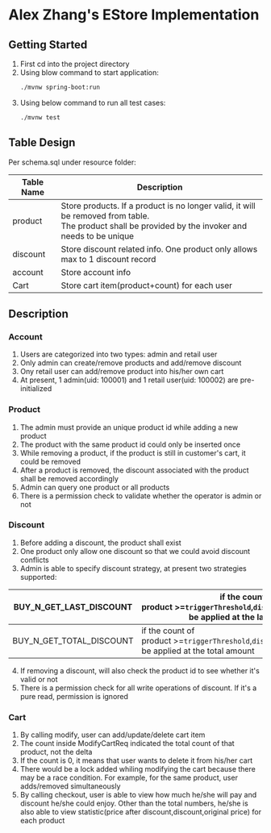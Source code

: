 # Alex Zhang's EStore Implementation

## Getting Started

1. First cd into the project directory
2. Using blow command to start application:
   ```apache
   ./mvnw spring-boot:run
   ```
3. Using below command to run all test cases:
   ```apache
   ./mvnw test
   ```

## Table Design

Per schema.sql under resource folder:


| Table Name | Description                                                                                                                                              |
| ---------- | -------------------------------------------------------------------------------------------------------------------------------------------------------- |
| product    | Store products. If a product is no longer valid, it will be removed from table.<br />The product shall be provided by the invoker and needs to be unique |
| discount   | Store discount related info. One product only allows max to 1 discount record                                                                            |
| account    | Store account info                                                                                                                                       |
| Cart       | Store cart item(product+count) for each user                                                                                                             |

## Description

### Account

1. Users are categorized into two types: admin and retail user
2. Only admin can create/remove products and add/remove discount
3. Ony retail user can add/remove product into his/her own cart
4. At present, 1 admin(uid: 100001) and 1 retail user(uid: 100002) are pre-initialized

### Product

1. The admin must provide an unique product id while adding a new product
2. The product with the same product id could only be inserted once
3. While removing a product, if the product is still in customer's cart, it could be removed
4. After a product is removed, the discount associated with the product shall be removed accordingly
5. Admin can query one product or all products
6. There is a permission check to validate whether the operator is admin or not

### Discount

1. Before adding a discount, the product shall exist
2. One product only allow one discount so that we could avoid discount conflicts
3. Admin is able to specify discount strategy, at present two strategies supported:

| BUY_N_GET_LAST_DISCOUNT  | if the count of product >=`triggerThreshold`,`discountPercentage` would be applied at the last product  |
| ------------------------ | ---------------------------------------------------------------------------------------------------------- |
| BUY_N_GET_TOTAL_DISCOUNT | if the count of product >=`triggerThreshold`,`discountPercentage` would be applied at the total amount   |

4. If removing a discount, will also check the product id to see whether it's valid or not
5. There is a permission check for all write operations of discount. If it's a pure read, permission is ignored

### Cart
1. By calling modify, user can add/update/delete cart item
2. The count inside ModifyCartReq indicated the total count of that product, not the delta
3. If the count is 0, it means that user wants to delete it from his/her cart
4. There would be a lock added whiling modifying the cart because there may be a race condition.
For example, for the same product, user adds/removed simultaneously
5. By calling checkout, user is able to view how much he/she will pay and discount he/she could enjoy.
Other than the total numbers, he/she is also able to view statistic(price after discount,discount,original price) for each product
 